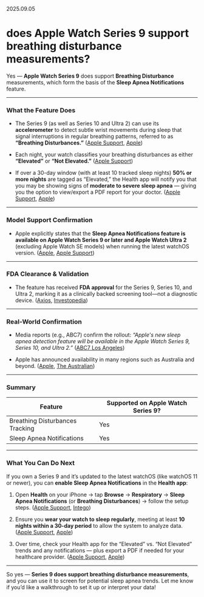 2025.09.05

# does Apple Watch Series 9 support breathing disturbance measurements?



Yes — **Apple Watch Series 9** does support **Breathing Disturbance** measurements, which form the basis of the **Sleep Apnea Notifications** feature.

---

### What the Feature Does

* The Series 9 (as well as Series 10 and Ultra 2) can use its **accelerometer** to detect subtle wrist movements during sleep that signal interruptions in regular breathing patterns, referred to as **“Breathing Disturbances.”**
  ([Apple Support][1], [Apple][2])

* Each night, your watch classifies your breathing disturbances as either **“Elevated”** or **“Not Elevated.”**
  ([Apple Support][1])

* If over a 30-day window (with at least 10 tracked sleep nights) **50% or more nights** are tagged as “Elevated,” the Health app will notify you that you may be showing signs of **moderate to severe sleep apnea** — giving you the option to view/export a PDF report for your doctor.
  ([Apple Support][1], [Apple][2])

---

### Model Support Confirmation

* Apple explicitly states that the **Sleep Apnea Notifications feature is available on Apple Watch Series 9 or later and Apple Watch Ultra 2** (excluding Apple Watch SE models) when running the latest watchOS version.
  ([Apple][2], [Apple Support][1])

---

### FDA Clearance & Validation

* The feature has received **FDA approval** for the Series 9, Series 10, and Ultra 2, marking it as a clinically backed screening tool—not a diagnostic device.
  ([Axios][3], [Investopedia][4])

---

### Real-World Confirmation

* Media reports (e.g., ABC7) confirm the rollout: *“Apple's new sleep apnea detection feature will be available in the Apple Watch Series 9, Series 10, and Ultra 2.”*
  ([ABC7 Los Angeles][5])

* Apple has announced availability in many regions such as Australia and beyond.
  ([Apple][6], [The Australian][7])

---

### Summary

| Feature                         | Supported on Apple Watch Series 9? |
| ------------------------------- | ---------------------------------- |
| Breathing Disturbances Tracking | Yes                                |
| Sleep Apnea Notifications       | Yes                                |

---

### What You Can Do Next

If you own a Series 9 and it’s updated to the latest watchOS (like watchOS 11 or newer), you can **enable Sleep Apnea Notifications** in the **Health app**:

1. Open **Health** on your iPhone → tap **Browse** → **Respiratory** → **Sleep Apnea Notifications** (or **Breathing Disturbances**) → follow the setup steps.
   ([Apple Support][8], [Intego][9])

2. Ensure you **wear your watch to sleep regularly**, meeting at least **10 nights within a 30-day period** to allow the system to analyze data.
   ([Apple Support][1], [Apple][2])

3. Over time, check your Health app for the “Elevated” vs. “Not Elevated” trends and any notifications — plus export a PDF if needed for your healthcare provider.
   ([Apple Support][1], [Apple][2])

---

So yes — **Series 9 does support breathing disturbance measurements**, and you can use it to screen for potential sleep apnea trends. Let me know if you’d like a walkthrough to set it up or interpret your data!

[1]: https://support.apple.com/en-us/120031?utm_source=chatgpt.com "Sleep apnea notifications on your Apple Watch"
[2]: https://www.apple.com/health/pdf/sleep-apnea/Sleep_Apnea_Notifications_on_Apple_Watch_September_2024.pdf?utm_source=chatgpt.com "Estimating Breathing Disturbances and Sleep Apnea Risk ..."
[3]: https://www.axios.com/2024/09/16/apple-watch-sleep-apnea-detection-fda?utm_source=chatgpt.com "Apple Watch sleep apnea detection gets FDA approval"
[4]: https://www.investopedia.com/apple-gets-fda-approval-for-smartwatch-sleep-apnea-detection-feature-8713323?utm_source=chatgpt.com "Apple Gets FDA Approval for Smartwatch Sleep Apnea Detection Feature"
[5]: https://abc7.com/post/apple-watchs-new-sleep-apnea-detection-feature-offers-counter-screening/15316852/?utm_source=chatgpt.com "﻿Apple Watch's new sleep apnea detection feature offers ..."
[6]: https://www.apple.com/au/newsroom/2025/07/sleep-apnoea-notifications-are-available-today-on-apple-watch/?utm_source=chatgpt.com "Sleep apnoea notifications are available today on Apple ..."
[7]: https://www.theaustralian.com.au/business/technology/apple-watch-sleep-apnoea-detector-a-game-changer-for-australian-health/news-story/334c0000bfa460712d03a7670c06eeaf?utm_source=chatgpt.com "Apple launches new sleep apnoea detector in Australia"
[8]: https://support.apple.com/guide/watch/receive-sleep-apnea-notifications-apd4e7713562/watchos?utm_source=chatgpt.com "Receive sleep apnea notifications on Apple Watch"
[9]: https://www.intego.com/mac-security-blog/how-to-use-apple-watch-to-check-if-you-have-sleep-apnea/?utm_source=chatgpt.com "How to use Apple Watch to check if you have sleep apnea"
